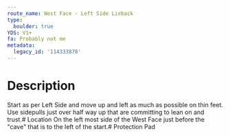 ```yaml
---
route_name: West Face - Left Side Lieback
type:
  boulder: true
YDS: V1+
fa: Probably not me
metadata:
  legacy_id: '114333878'
---
```

# Description
Start as per Left Side and move up and left as much as possible on thin feet. Use sidepulls just over half way up that are committing to lean on and trust.# Location
On the left most side of the West Face just before the "cave" that is to the left of the start.# Protection
Pad